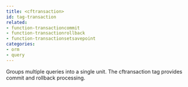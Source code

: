 ```yaml
---
title: <cftransaction>
id: tag-transaction
related:
- function-transactioncommit
- function-transactionrollback
- function-transactionsetsavepoint
categories:
- orm
- query
---
```


Groups multiple queries into a single unit. The cftransaction
  tag provides commit and rollback processing.
